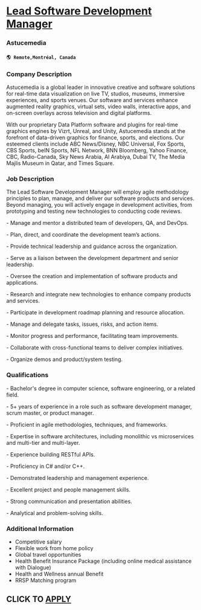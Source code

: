 # [Lead Software Development Manager](https://www.remotewlb.com/apply/lead-software-development-manager)  
### Astucemedia  
#### `🌎 Remote,Montréal, Canada`  

### **Company Description**

Astucemedia is a global leader in innovative creative and software solutions for real-time data visualization on live TV, studios, museums, immersive experiences, and sports venues. Our software and services enhance augmented reality graphics, virtual sets, video walls, interactive apps, and on-screen overlays across television and digital platforms.

With our proprietary Data Platform software and plugins for real-time graphics engines by Vizrt, Unreal, and Unity, Astucemedia stands at the forefront of data-driven graphics for finance, sports, and elections. Our esteemed clients include ABC News/Disney, NBC Universal, Fox Sports, CBS Sports, beIN Sports, NFL Network, BNN Bloomberg, Yahoo Finance, CBC, Radio-Canada, Sky News Arabia, Al Arabiya, Dubai TV, The Media Majlis Museum in Qatar, and Times Square.

### **Job Description**

The Lead Software Development Manager will employ agile methodology principles to plan, manage, and deliver our software products and services. Beyond managing, you will actively engage in development activities, from prototyping and testing new technologies to conducting code reviews.

\- Manage and mentor a distributed team of developers, QA, and DevOps.

\- Plan, direct, and coordinate the development team’s actions.

\- Provide technical leadership and guidance across the organization.

\- Serve as a liaison between the development department and senior leadership.

\- Oversee the creation and implementation of software products and applications.

\- Research and integrate new technologies to enhance company products and services.

\- Participate in development roadmap planning and resource allocation.

\- Manage and delegate tasks, issues, risks, and action items.

\- Monitor progress and performance, facilitating team improvements.

\- Collaborate with cross-functional teams to deliver complex initiatives.

\- Organize demos and product/system testing.

### **Qualifications**

\- Bachelor's degree in computer science, software engineering, or a related field.

\- 5+ years of experience in a role such as software development manager, scrum master, or product manager.

\- Proficient in agile methodologies, techniques, and frameworks.

\- Expertise in software architectures, including monolithic vs microservices and multi-tier and multi-layer.

\- Experience building RESTful APIs.

\- Proficiency in C# and/or C++.

\- Demonstrated leadership and management experience.

\- Excellent project and people management skills.

\- Strong communication and presentation abilities.

\- Analytical and problem-solving skills.

### **Additional Information**

  * Competitive salary
  * Flexible work from home policy 
  * Global travel opportunities
  * Health Benefit Insurance Package (including online medical assistance with Dialogue)
  * Health and Wellness annual Benefit
  * RRSP Matching program

  
## CLICK TO [APPLY](https://www.remotewlb.com/apply/lead-software-development-manager)

